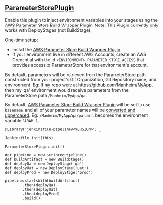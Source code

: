 ## [ParameterStorePlugin](../src/ParameterStorePlugin.groovy)

Enable this plugin to inject environment variables into your stages using the [AWS Parameter Store Build Wrapper Plugin](https://plugins.jenkins.io/aws-parameter-store/). Note: This Plugin currently only works with DeployStages (not BuildStage).

One-time setup:
* Install the [AWS Parameter Store Build Wrapper Plugin](https://plugins.jenkins.io/aws-parameter-store/).
* If your environment live in different AWS Accounts, create an AWS Credential with the id `<ENVIRONMENT>_PARAMETER_STORE_ACCESS` that provides access to ParameterStore for that environment's account.

By default, parameters will be retrieved from the ParameterStore path constructed from your project's Git Organization, Git Repository name, and environment. Eg: If my repo were at https://github.com/Manheim/MyApp, then my 'qa' environment would receive parameters from the ParameterStore path `/Manheim/MyApp/qa`.

By default, [AWS Parameter Store Build Wrapper Plugin](https://plugins.jenkins.io/aws-parameter-store/) will be set to use `basename`, and all of your parameter names will be [converted and uppercased](https://github.com/jenkinsci/aws-parameter-store-plugin/blob/master/src/main/java/hudson/plugins/awsparameterstore/AwsParameterStoreService.java#L309-L315).  Eg: `/Manheim/MyApp/qa/param-1` becomes the environment variable `PARAM_1`.

```
@Library('jenkinsfile-pipeline@<VERSION>') _

Jenkinsfile.init(this)

ParameterStorePlugin.init()

def pipeline = new ScriptedPipeline()
def buildArtifact = new BuildStage()
def deployQa = new DeployStage('qa')
def deployUat = new DeployStage('uat')
def deployProd = new DeployStage('prod')

pipeline.startsWith(buildArtifact)
        .then(deployQa)
        .then(deployUat)
        .then(deployProd)
        .build()
```
